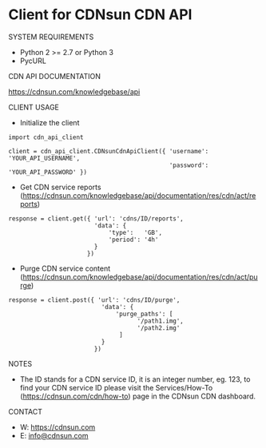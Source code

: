 # Client for CDNsun CDN API

SYSTEM REQUIREMENTS

* Python 2 >= 2.7 or Python 3
* PycURL

CDN API DOCUMENTATION

https://cdnsun.com/knowledgebase/api

CLIENT USAGE

* Initialize the client
```
import cdn_api_client

client = cdn_api_client.CDNsunCdnApiClient({ 'username': 'YOUR_API_USERNAME',
                                             'password': 'YOUR_API_PASSWORD' })
```

* Get CDN service reports (https://cdnsun.com/knowledgebase/api/documentation/res/cdn/act/reports)
```
response = client.get({ 'url': 'cdns/ID/reports',
                        'data': { 
                            'type':   'GB',
                            'period': '4h'
                        }
                      })
```
* Purge CDN service content (https://cdnsun.com/knowledgebase/api/documentation/res/cdn/act/purge)

```
response = client.post({ 'url': 'cdns/ID/purge',
                          'data': {
                              'purge_paths': [
                                    '/path1.img',
                                    '/path2.img'
                               ]
                          }
                        })
```

NOTES

* The ID stands for a CDN service ID, it is an integer number, eg. 123, to find your CDN service ID please visit the Services/How-To (https://cdnsun.com/cdn/how-to) page in the CDNsun CDN dashboard.

CONTACT

* W: https://cdnsun.com
* E: info@cdnsun.com  